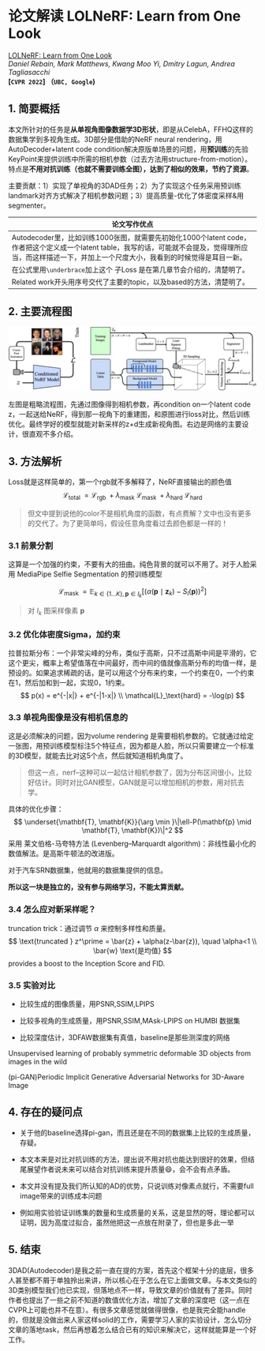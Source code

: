 # 论文解读 LOLNeRF: Learn from One Look

[LOLNeRF: Learn from One Look](https://arxiv.org/abs/2111.09996)  
*Daniel Rebain, Mark Matthews, Kwang Moo Yi, Dmitry Lagun, Andrea Tagliasacchi*  
**[`CVPR 2022`] （`UBC, Google`)**



## 1. 简要概括

本文所针对的任务是**从单视角图像数据学3D形状**，即是从CelebA，FFHQ这样的数据集学到多视角生成。3D部分是借助的NeRF neural rendering，用AutoDecoder+latent code condition解决原版单场景的问题，用**预训练**的先验KeyPoint来提供训练中所需的相机参数（过去方法用structure-from-motion）。特点是**不用对抗训练（也就不需要训练全图），达到了相似的效果，节约了资源**。

主要贡献：1）实现了单视角的3DAD任务；2）为了实现这个任务采用预训练landmark对齐方式解决了相机参数问题；3）提高质量-优化了体密度采样&用segmenter。



| 论文写作优点                                                 |
| ------------------------------------------------------------ |
| Autodecoder里，比如训练1000张图，就需要先初始化1000个latent code，作者把这个定义成一个latent table，我写的话，可能就不会提及，觉得理所应当，而这样描述一下，并加上一个尺度大小，我看到的时候觉得是耳目一新。 |
| 在公式里用`\underbrace`加上这个 子Loss 是在第几章节会介绍的，清楚明了。 |
| Related work开头用序号交代了主要的topic，以及based的方法，清楚明了。 |



## 2. 主要流程图

![图片 1](https://raw.githubusercontent.com/yzy1996/Image-Hosting/master/%E5%9B%BE%E7%89%87%201.jpg)

左图是粗略流程图，先通过图像得到相机参数，再condition on一个latent code z，一起送给NeRF，得到那一视角下的重建图，和原图进行loss对比，然后训练优化。最终学好的模型就能对新采样的z+d生成新视角图。右边是网络的主要设计，很直观不多介绍。



## 3. 方法解析

Loss就是这样简单的，第一个rgb就不多解释了，NeRF直接输出的颜色值
$$
\mathcal{L}_{\text {total }}=\mathcal{L}_{\text {rgb }}+\lambda_{\text {mask }} \mathcal{L}_{\text {mask }}+\lambda_{\text {hard }} \mathcal{L}_{\text {hard }}
$$

> 但文中提到说他的color不是相机角度的函数，有点费解？文中也没有更多的交代了。为了更简单吗，假设任意角度看过去颜色都是一样的！



### 3.1 前景分割

这算是一个加强的约束，不要有大的扭曲。纯色背景的就可以不用了。对于人脸采用 MediaPipe Selfie Segmentation 的预训练模型

$$
\mathcal{L}_{\text {mask }}=\mathbb{E}_{k \in\{1 \ldots K\}, \mathbf{p} \in I_k}\left[\left(\alpha\left(\mathbf{p} \mid \mathbf{z}_k\right)-S_I(\mathbf{p})\right)^2\right]
$$

> 对 $I_k$ 图采样像素 $\mathbf{p}$ 



### 3.2 优化体密度Sigma，加约束

拉普拉斯分布：一个非常尖峰的分布，类似于高斯，只不过高斯中间是平滑的，它这个更尖，概率上希望值落在中间最好，而中间的值就像高斯分布的均值一样，是预设的。如果追求稀疏的话，是可以用这个分布来约束，一个约束在0，一个约束在1，然后加和到一起，实现0，1约束。
$$
p(x) = e^{-|x|} + e^{-|1-x|}
\\
\mathcal{L}_\text{hard} = -\log(p)
$$



### 3.3 单视角图像是没有相机信息的

这是必须解决的问题，因为volume rendering 是需要相机参数的。它就通过给定一张图，用预训练模型标注5个特征点，因为都是人脸，所以只需要建立一个标准的3D模型，就能去比对这5个点，然后就知道相机角度了。

> 但这一点，nerf–这种可以一起估计相机参数了，因为分布区间很小，比较好估计。同时对比GAN模型，GAN就是可以增加相机的参数，用对抗去学。

具体的优化步骤：
$$
\underset{\mathbf{T}, \mathbf{K}}{\arg \min }\|\ell-P(\mathbf{p} \mid \mathbf{T}, \mathbf{K})\|^2
$$
采用 莱文伯格-马夸特方法 (Levenberg–Marquardt algorithm)：非线性最小化的数值解法。是高斯牛顿法的改进版。

对于汽车SRN数据集，他就用的数据集提供的信息。

**所以这一块是独立的，没有参与网络学习，不能太算贡献。**



### 3.4 怎么应对新采样呢？

truncation trick：通过调节 $\alpha$ 来控制多样性和质量。
$$
\text{truncated } z^\prime = \bar{z} + \alpha(z-\bar{z}), \quad \alpha<1
\\
\bar{w} \text{是均值}
$$
 provides a boost to the Inception Score and FID.



### 3.5 实验对比

- 比较生成的图像质量，用PSNR,SSIM,LPIPS

- 比较多视角的生成质量，用PSNR,SSIM,MAsk-LPIPS on HUMBI 数据集

- 比较深度估计，3DFAW数据集有真值，baseline是那些测深度的网络

Unsupervised learning of probably symmetric deformable 3D objects from images in the wild

(pi-GAN)Periodic Implicit Generative Adversarial Networks for 3D-Aware Image



## 4. 存在的疑问点

- 关于他的baseline选择pi-gan，而且还是在不同的数据集上比较的生成质量，存疑。

- 本文本来是对比对抗训练的方法，提出说不用对抗也能达到很好的效果，但结尾展望作者说未来可以结合对抗训练来提升质量:smile:，会不会有点矛盾。

- 本文并没有提及我们所认知的AD的优势，只说训练对像素点就行，不需要full image带来的训练成本问题

- 例如用实验验证训练集的数量和生成质量的关系，这是显然的呀，理论都可以证明，因为高度过拟合，虽然他把这一点放在附录了，但也是多此一举



## 5. 结束

3DAD(Autodecoder)是我之前一直在提的方案，首先这个框架十分的底层，很多人甚至都不屑于单独拎出来讲，所以核心在于怎么在它上面做文章。与本文类似的3D类别模型我们也已实现，但落地点不一样，导致文章的价值就有了差异。同时作者也提出了一些之前不知道的数值优化方法，增加了文章的深度吧（这一点在CVPR上可能也并不在意）。有很多文章感觉就做得很像，也是我完全能handle的，但就是没做出来人家这样solid的工作，需要学习人家的实验设计，怎么切分文章的落地task，然后再想着怎么结合已有的知识来解决它，这样就能算是一个好工作。